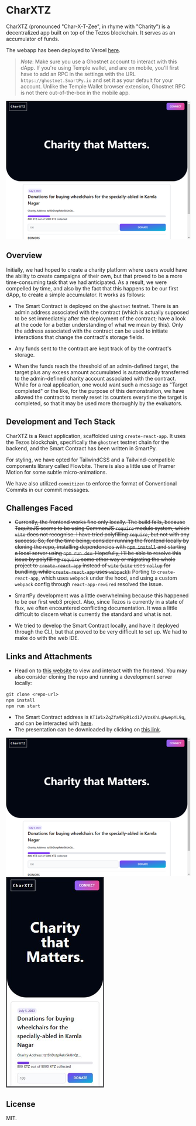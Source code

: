 # CharXTZ

CharXTZ (pronounced "Char-X-T-Zee", in rhyme with "Charity") is a decentralized app built on top of the Tezos blockchain. It serves as an accumulator of funds.

The webapp has been deployed to Vercel [here](https://charxtz.vercel.app).

> _Note_: Make sure you use a Ghostnet account to interact with this dApp. If you're using Temple wallet, and are on mobile, you'll first have to add an RPC in the settings with the URL `https://ghostnet.SmartPy.io` and set it as your default for your account. Unlike the Temple Wallet browser extension, Ghostnet RPC is not there out-of-the-box in the mobile app.

![Desktop view](https://github.com/xylocone/charxtz/blob/develop/images/desktop.png?raw=true)

## Overview

Initially, we had hoped to create a charity platform where users would have the ability to create campaigns of their own, but that proved to be a more time-consuming task that we had anticipated. As a result, we were compelled by time, and also by the fact that this happens to be our first dApp, to create a simple accumulator. It works as follows:

- The Smart Contract is deployed on the `ghostnet` testnet. There is an admin address associated with the contract (which is actually supposed to be set immediately after the deployment of the contract; have a look at the code for a better understanding of what we mean by this). Only the address associated with the contract can be used to initiate interactions that change the contract's storage fields.

- Any funds sent to the contract are kept track of by the contract's storage.

- When the funds reach the threshold of an admin-defined target, the target plus any excess amount accumulated is automatically transferred to the admin-defined charity account associated with the contract. While for a real application, one would want such a message as "Target completed" or the like, for the purpose of this demonstration, we have allowed the contract to merely reset its counters everytime the target is completed, so that it may be used more thoroughly by the evaluators.

## Development and Tech Stack

CharXTZ is a React application, scaffolded using `create-react-app`. It uses the Tezos blockchain, specifically the `ghostnet` testnet chain for the backend, and the Smart Contract has been written in SmartPy.

For styling, we have opted for TailwindCSS and a Tailwind-compatible components library called Flowbite. There is also a little use of Framer Motion for some subtle micro-animations.

We have also utilized `commitizen` to enforce the format of Conventional Commits in our commit messages.

## Challenges Faced

- <strike>Currently, the frontend works fine only locally. The build fails, because TaquitoJS seems to be using CommonJS `require` module system, which `vite` does not recognise. I have tried polyfilling `require`, but not with any success. So, for the time being, consider running the frontend locally by cloning the repo, installing dependencies with `npm install` and starting a local server using `npm run dev`. Hopefully, I'll be able to resolve this issue by polyfilling `require` some other way or migrating the whole project to `create-react-app` instead of `vite` (`vite` uses `rollup` for bundling, while `create-react-app` uses `webpack`).</strike> Porting to `create-react-app`, which uses `webpack` under the hood, and using a custom `webpack` config through `react-app-rewired` resolved the issue.

- SmartPy development was a little overwhelming because this happened to be our first web3 project. Also, since Tezos is currently in a state of flux, we often encountered conflicting documentation. It was a little difficult to discern what is currently the standard and what is not.

- We tried to develop the Smart Contract locally, and have it deployed through the CLI, but that proved to be very difficult to set up. We had to make do with the web IDE.

## Links and Attachments

- Head on to [this website](https://charxtz.vercel.app) to view and interact with the frontend. You may also consider cloning the repo and running a development server locally:

```
git clone <repo-url>
npm install
npm run start
```

- The Smart Contract address is `KT1W1xZqZfaMRpR1cd17yVzsKhLgHwepYL9q`, and can be interacted with [here](https://better-call.dev/ghostnet/KT1W1xZqZfaMRpR1cd17yVzsKhLgHwepYL9q).
- The presentation can be downloaded by clicking on [this link](https://github.com/xylocone/charxtz/raw/develop/presentation.pptx).

![Desktop view](https://github.com/xylocone/charxtz/blob/develop/images/desktop.png?raw=true)
![Mobile view](https://github.com/xylocone/charxtz/blob/develop/images/mobile.JPG?raw=true)

## License

MIT.
